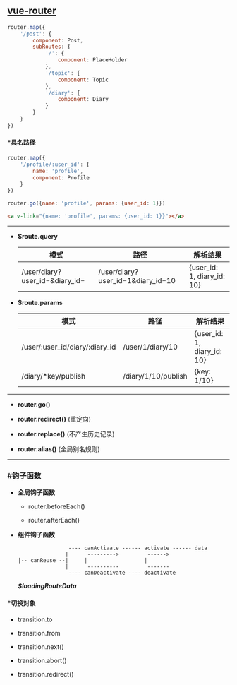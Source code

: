 ## [vue-router](http://router.vuejs.org/zh-cn/index.html) ##

```javascript
router.map({
    '/post': {
        component: Post,
        subRoutes: {
            '/': {
                component: PlaceHolder
            },
            '/topic': {
                component: Topic
            },
            '/diary': {
                component: Diary
            }
        }
    }
})
```

#### *具名路径 ####

```javascript
router.map({
    '/profile/:user_id': {
        name: 'profile',
        component: Profile
    }
})
```
```javascript
router.go({name: 'profile', params: {user_id: 1}})
```
```html
<a v-link="{name: 'profile', params: {user_id: 1}}"></a>
```

*****

+ __$route.query__

    | 模式 | 路径 | 解析结果 |
    | ------------------------------ | --------------------------------- | -------------------------- |
    | /user/diary?user_id=&diary_id= | /user/diary?user_id=1&diary_id=10 | {user_id: 1, diary_id: 10} |

+ __$route.params__

    | 模式 | 路径 | 解析结果 |
    | ------------------------------ | ------------------- | -------------------------- |
    | /user/:user_id/diary/:diary_id | /user/1/diary/10    | {user_id: 1, diary_id: 10} |
    | /diary/*key/publish            | /diary/1/10/publish | {key: 1/10}                |

*****

+ __router.go()__

+ __router.redirect()__ (重定向)

+ __router.replace()__ (不产生历史记录)

+ __router.alias()__ (全局别名规则)

*****

### #钩子函数 ###

+ __全局钩子函数__

    + router.beforeEach()

    + router.afterEach()

+ __组件钩子函数__

    ```
                    ---- canActivate ------ activate ------ data
                   |      --------->         ------>
    |-- canReuse --|     |                  |
                   |      ----------         -------
                    ---- canDeactivate ---- deactivate
    ```

    ___$loadingRouteData___

#### *切换对象 ####

+ transition.to

+ transition.from

+ transition.next()

+ transition.abort()

+ transition.redirect()